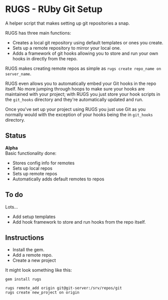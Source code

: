 # RUGS - RUby Git Setup

A helper script that makes setting up git repositories a snap.  

RUGS has three main functions:  

* Creates a local git repository using default templates or ones you create.
* Sets up a remote repository to mirror your local one.
* Adds a framework of git hooks allowing you to store and run your own hooks in directly from the repo.

RUGS makes creating remote repos as simple as `rugs create repo_name on server_name`.

RUGS even allows you to automatically embed your Git hooks in the repo itself. No more jumping through hoops to make sure your hooks are maintained with your project; with RUGS you just store your hook scripts in the `git_hooks` directory and they're automatically updated and run.  

Once you've set up your project using RUGS you just use Git as you normally would with the exception of your hooks being the in `git_hooks` directory.  

## Status

**Alpha**  
Basic functionality done:

* Stores config info for remotes
* Sets up local repos
* Sets up remote repos
* Automatically adds default remotes to repos

## To do

Lots...

* Add setup templates
* Add hook framework to store and run hooks from the repo itself.


## Instructions

* Install the gem.
* Add a remote repo.
* Create a new project

It might look something like this:

	gem install rugs
	
    rugs remote_add origin git@git-server:/srv/repos/git
    rugs create new_project on origin